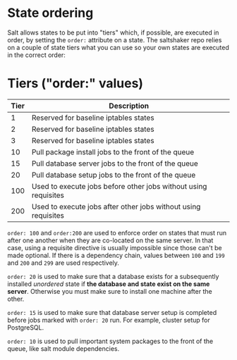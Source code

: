 # State ordering

Salt allows states to be put into "tiers" which, if possible, are executed in
order, by setting the `order:` attribute on a state. The saltshaker repo
relies on a couple of state tiers what you can use so your own states are
executed in the correct order:

# Tiers ("order:" values)

Tier | Description
-----|-----------------------------------------------------
   1 | Reserved for baseline iptables states
   2 | Reserved for baseline iptables states
   3 | Reserved for baseline iptables states
  10 | Pull package install jobs to the front of the queue
  15 | Pull database server jobs to the front of the queue
  20 | Pull database setup jobs to the front of the queue
 100 | Used to execute jobs before other jobs without using requisites
 200 | Used to execute jobs after other jobs without using requisites
 
`order: 100` and `order:200` are used to enforce order on states that
must run after one another when they are co-located on the same server. In
that case, using a requisite directive is usually impossible since those
can't be made optional. If there is a dependency chain, values between `100`
and `199` and `200` and `299` are used respectively.

`order: 20` is used to make sure that a database exists for a subsequently
installed *unordered* state if **the database and state exist on the same 
server**. Otherwise you must make sure to install one machine after the other.

`order: 15` is used to make sure that database server setup is completed before
jobs marked with `order: 20` run. For example, cluster setup for PostgreSQL.

`order: 10` is used to pull important system packages to the front of the
queue, like salt module dependencies.
